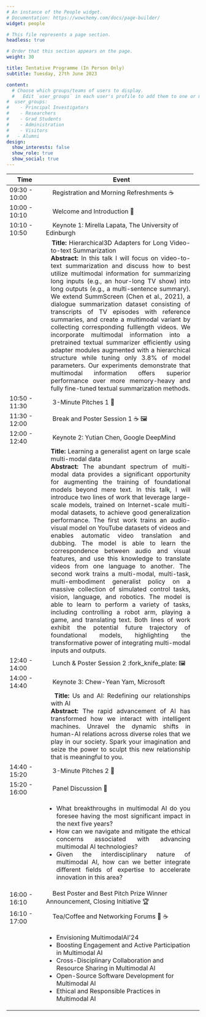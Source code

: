 ```yaml
---
# An instance of the People widget.
# Documentation: https://wowchemy.com/docs/page-builder/
widget: people

# This file represents a page section.
headless: true

# Order that this section appears on the page.
weight: 30

title: Tentative Programme (In Person Only)
subtitle: Tuesday, 27th June 2023

content:
  # Choose which groups/teams of users to display.
  #   Edit `user_groups` in each user's profile to add them to one or more of these groups.
#  user_groups:
#    - Principal Investigators
#    - Researchers
#    - Grad Students
#    - Administration
#    - Visitors
#   - Alumni
design:
  show_interests: false
  show_role: true
  show_social: true
---
```


<center>

| Time                                                                                                                                                                                                                                                                                                                                                                                                                                                                                                                                                                                                                                                                                                                                                                                                                                                                                                                                                                                                                                                                    | &nbsp;&nbsp;&nbsp;&nbsp;Event                                                                                                                                                                                                                                          |
|-------------------------------------------------------------------------------------------------------------------------------------------------------------------------------------------------------------------------------------------------------------------------------------------------------------------------------------------------------------------------------------------------------------------------------------------------------------------------------------------------------------------------------------------------------------------------------------------------------------------------------------------------------------------------------------------------------------------------------------------------------------------------------------------------------------------------------------------------------------------------------------------------------------------------------------------------------------------------------------------------------------------------------------------------------------------------|------------------------------------------------------------------------------------------------------------------------------------------------------------------------------------------------------------------------------------------------------------------------|
| 09:30 - 10:00                                                                                                                                                                                                                                                                                                                                                                                                                                                                                                                                                                                                                                                                                                                                                                                                                                                                                                                                                                                                                                                           | &nbsp;&nbsp;&nbsp;&nbsp;Registration and Morning Refreshments :coffee:                                                                                                                                                                                                 |
| 10:00 - 10:10                                                                                                                                                                                                                                                                                                                                                                                                                                                                                                                                                                                                                                                                                                                                                                                                                                                                                                                                                                                                                                                           | &nbsp;&nbsp;&nbsp;&nbsp;Welcome and Introduction :microphone:                                                                                                                                                                                                          |
| 10:10 - 10:50                                                                                                                                                                                                                                                                                                                                                                                                                                                                                                                                                                                                                                                                                                                                                                                                                                                                                                                                                                                                                                                           | &nbsp;&nbsp;&nbsp;&nbsp;Keynote 1: Mirella Lapata, The University of Edinburgh                                                                                                                                                                                         |
| <td style="word-wrap: break-word; max-width:300px; text-align: justify; padding-left: 1.3em; text-indent: -1.3em;">&nbsp;&nbsp;&nbsp;&nbsp;**Title:** Hierarchical3D Adapters for Long Video-to-text Summarization <br/>**Abstract:**   In this talk I will focus on video-to-text summarization and discuss how to best utilize multimodal information for summarizing long inputs (e.g., an hour-long TV show) into long outputs (e.g., a multi-sentence summary). We extend SummScreen (Chen et al., 2021), a dialogue summarization dataset consisting of transcripts of TV episodes with reference summaries, and create a multimodal variant by collecting corresponding fulllength videos. We incorporate multimodal information into a pretrained textual summarizer efficiently using adapter modules augmented with a hierarchical structure while tuning only 3.8% of model parameters. Our experiments demonstrate that multimodal information offers superior performance over more memory-heavy and fully fine-tuned textual summarization methods. </td> |
| 10:50 - 11:30                                                                                                                                                                                                                                                                                                                                                                                                                                                                                                                                                                                                                                                                                                                                                                                                                                                                                                                                                                                                                                                           | &nbsp;&nbsp;&nbsp;&nbsp;3-Minute Pitches 1 :mega:                                                                                                                                                                                                                      |
| 11:30 - 12:00                                                                                                                                                                                                                                                                                                                                                                                                                                                                                                                                                                                                                                                                                                                                                                                                                                                                                                                                                                                                                                                           | &nbsp;&nbsp;&nbsp;&nbsp;Break and Poster Session 1 :coffee: :framed_picture:                                                                                                                                                                                           |
| 12:00 - 12:40                                                                                                                                                                                                                                                                                                                                                                                                                                                                                                                                                                                                                                                                                                                                                                                                                                                                                                                                                                                                                                                           | &nbsp;&nbsp;&nbsp;&nbsp;Keynote 2: Yutian Chen, Google DeepMind                                                                                                                                                                                                        |
| <td style="word-wrap: break-word; max-width:300px; text-align: justify; padding-left: 1.3em; text-indent: -1.3em;"> &nbsp;&nbsp;&nbsp;&nbsp;**Title:** Learning a generalist agent on large scale multi-modal data<br/>**Abstract:**  The abundant spectrum of multi-modal data provides a significant opportunity for augmenting the training of foundational models beyond mere text. In this talk, I will introduce two lines of work that leverage large-scale models, trained on Internet-scale multi-modal datasets, to achieve good generalization performance. The first work trains an audio-visual model on YouTube datasets of videos and enables automatic video translation and dubbing. The model is able to learn the correspondence between audio and visual features, and use this knowledge to translate videos from one language to another. The second work trains a multi-modal, multi-task, multi-embodiment generalist policy on a massive collection of simulated control tasks, vision, language, and robotics. The model is able to learn to perform a variety of tasks, including controlling a robot arm, playing a game, and translating text. Both lines of work exhibit the potential future trajectory of foundational models, highlighting the transformative power of integrating multi-modal inputs and outputs.</td>                                                                                                                                                                                                                                                                                                                                                                                                                                                                                                                                                                                                                                                                                                                                                                                                                             |
| 12:40 - 14:00                                                                                                                                                                                                                                                                                                                                                                                                                                                                                                                                                                                                                                                                                                                                                                                                                                                                                                                                                                                                                                                           | &nbsp;&nbsp;&nbsp;&nbsp;Lunch & Poster Session 2 :fork_knife_plate: :framed_picture:                                                                                                                                                                                   |
| 14:00 - 14:40                                                                                                                                                                                                                                                                                                                                                                                                                                                                                                                                                                                                                                                                                                                                                                                                                                                                                                                                                                                                                                                           | &nbsp;&nbsp;&nbsp;&nbsp;Keynote 3: Chew-Yean Yam, Microsoft                                                                                                                                                                                                            |
| <td style="word-wrap: break-word; max-width:300px; text-align: justify; padding-left: 1.3em; text-indent: -1.3em;"> &nbsp;&nbsp;&nbsp;&nbsp;**Title:** Us and AI: Redefining our relationships with AI<br/>**Abstract:** The rapid advancement of AI has transformed how we interact with intelligent machines. Unravel the dynamic shifts in human-AI relations across diverse roles that we play in our society. Spark your imagination and seize the power to sculpt this new relationship that is meaningful to you. </td>                                                                                                                                                                                                                                                                                                                                                                                                                                                                                                                                          |
| 14:40 - 15:20                                                                                                                                                                                                                                                                                                                                                                                                                                                                                                                                                                                                                                                                                                                                                                                                                                                                                                                                                                                                                                                           | &nbsp;&nbsp;&nbsp;&nbsp;3-Minute Pitches 2 :mega:                                                                                                                                                                                                                      |
| 15:20 - 16:00                                                                                                                                                                                                                                                                                                                                                                                                                                                                                                                                                                                                                                                                                                                                                                                                                                                                                                                                                                                                                                                           | &nbsp;&nbsp;&nbsp;&nbsp;Panel Discussion :speech_balloon:                                                                                                                                                                                                              |
| <td style="word-wrap: break-word; max-width:300px; text-align: justify;"><ul><li>What breakthroughs in multimodal AI do you foresee having the most significant impact in the next five years?</li><li> How can we navigate and mitigate the ethical concerns associated with advancing multimodal AI technologies?</li><li>Given the interdisciplinary nature of multimodal AI, how can we better integrate different fields  of expertise to accelerate innovation in this area?</li></td>                                                                                                                                                                                                                                                                                                                                                                                                                                                                                                                                                                            |
| 16:00 - 16:10                                                                                                                                                                                                                                                                                                                                                                                                                                                                                                                                                                                                                                                                                                                                                                                                                                                                                                                                                                                                                                                           | &nbsp;&nbsp;&nbsp;&nbsp;Best Poster and Best Pitch Prize Winner Announcement, Closing Initiative :trophy:                                                                                                                                                              |
| 16:10 - 17:00                                                                                                                                                                                                                                                                                                                                                                                                                                                                                                                                                                                                                                                                                                                                                                                                                                                                                                                                                                                                                                                           | &nbsp;&nbsp;&nbsp;&nbsp;Tea/Coffee and Networking Forums :tea: :coffee:                                                                                                                                                                                                |
|                                                                                                                                                                                                                                                                                                                                                                                                                                                                                                                                                                                                                                                                                                                                                                                                                                                                                                                                                                                                                                                                         | <ul><li>Envisioning MultimodalAI'24</li><li>Boosting Engagement and Active Participation in Multimodal AI</li><li>Cross-Disciplinary Collaboration and Resource Sharing in Multimodal AI</li><li>Open-Source Software Development for Multimodal AI</li><li>Ethical and Responsible Practices in Multimodal AI</li></ul> |

</center>
